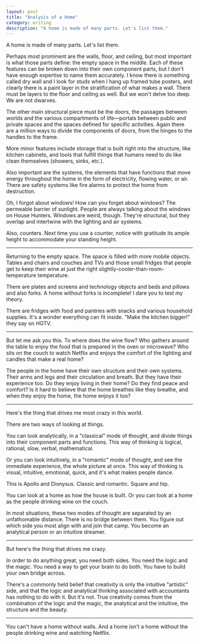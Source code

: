 ```yaml
---
layout: post
title: "Analysis of a Home"
category: writing
description: "A home is made of many parts. Let's list them."
---
```


A home is made of many parts. Let's list them.

Perhaps most prominent are the walls, floor, and ceiling, but most important is what those parts define: the empty space in the middle. Each of these features can be broken down into their own component parts, but I don't have enough expertise to name them accurately. I know there is something called dry wall and I look for studs when I hang up framed tube posters, and clearly there is a paint layer in the stratification of what makes a wall. There must be layers to the floor and ceiling as well. But we won't delve too deep. We are not dwarves.

The other main structural piece must be the doors, the passages between worlds and the various compartments of life—portals between public and private spaces and the spaces defined for specific activities. Again there are a million ways to divide the components of doors, from the hinges to the handles to the frame.

More minor features include storage that is built right into the structure, like kitchen cabinets, and tools that fulfill things that humans need to do like clean themselves (showers, sinks, etc.).

Also important are the systems, the elements that have functions that move energy throughout the home in the form of electricity, flowing water, or air. There are safety systems like fire alarms to protect the home from destruction.

Oh, I forgot about windows! How can you forget about windows? The permeable barrier of sunlight. People are always talking about the windows on House Hunters. Windows are weird, though. They're structural, but they overlap and intertwine with the lighting and air systems.

Also, counters. Next time you use a counter, notice with gratitude its ample height to accommodate your standing height.

---

Returning to the empty space. The space is filled with more mobile objects. Tables and chairs and couches and TVs and those small fridges that people get to keep their wine at just the right slightly-cooler-than-room-temperature temperature.

There are plates and screens and technology objects and beds and pillows and also forks. A home without forks is incomplete! I dare you to test my theory.

There are fridges with food and pantries with snacks and various household supplies. It's a wonder everything can fit inside. "Make the kitchen bigger!" they say on HGTV.

---

But let me ask you this. To where does the wine flow? Who gathers around the table to enjoy the food that is prepared in the oven or microwave? Who sits on the couch to watch Netflix and enjoys the comfort of the lighting and candles that make a real home?

The people in the home have their own structure and their own systems. Their arms and legs and their circulation and breath. But they have their experience too. Do they enjoy living in their home? Do they find peace and comfort? Is it hard to believe that the home breathes like they breathe, and when they enjoy the home, the home enjoys it too?

---

Here's the thing that drives me most crazy in this world.

There are two ways of looking at things.

You can look analytically, in a "classical" mode of thought, and divide things into their component parts and functions. This way of thinking is logical, rational, slow, verbal, mathematical.

Or you can look intuitively, in a "romantic" mode of thought, and see the immediate experience, the whole picture at once. This way of thinking is visual, intuitive, emotional, quick, and it's what makes people dance.

This is Apollo and Dionysus. Classic and romantic. Square and hip.

You can look at a home as how the house is built. Or you can look at a home as the people drinking wine on the couch.

In most situations, these two modes of thought are separated by an unfathomable distance. There is no bridge between them. You figure out which side you most align with and join that camp. You become an analytical person or an intuitive dreamer.

---

But here's the thing that drives me crazy.

In order to do anything great, you need both sides. You need the logic and the magic. You need a way to get your brain to do both. You have to build your own bridge across.

There's a commonly held belief that creativity is only the intuitive "artistic" side, and that the logic and analytical thinking associated with accountants has nothing to do with it. But it's not. True creativity comes from the combination of the logic and the magic, the analytical and the intuitive, the structure and the beauty.

---

You can't have a home without walls. And a home isn't a home without the people drinking wine and watching Netflix.
